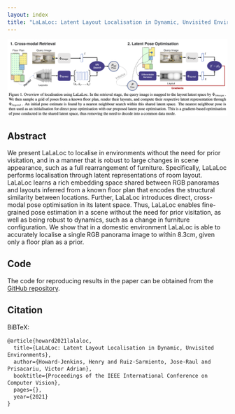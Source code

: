 ```yaml
---
layout: index
title: "LaLaLoc: Latent Layout Localisation in Dynamic, Unvisited Environments"
---
```


![Overview Image](images/overview.png)


## Abstract
We present LaLaLoc to localise in environments without the need for prior visitation, and in a manner that is robust to large changes in scene appearance, such as a full rearrangement of furniture. Specifically, LaLaLoc performs localisation through latent representations of room layout. LaLaLoc learns a rich embedding space shared between RGB panoramas and layouts inferred from a known floor plan that encodes the structural similarity between locations. Further, LaLaLoc introduces direct, cross-modal pose optimisation in its latent space. Thus, LaLaLoc enables fine-grained pose estimation in a scene without the need for prior visitation, as well as being robust to dynamics, such as a change in furniture configuration. We show that in a domestic environment LaLaLoc is able to accurately localise a single RGB panorama image to within 8.3cm, given only a floor plan as a prior.

## Code

The code for reproducing results in the paper can be obtained from the [GitHub repository](https://github.com/ActiveVisionLab/LaLaLoc).

## Citation

BiBTeX:

```
@article{howard2021lalaloc,
  title={LaLaLoc: Latent Layout Localisation in Dynamic, Unvisited Environments},
  author={Howard-Jenkins, Henry and Ruiz-Sarmiento, Jose-Raul and Prisacariu, Victor Adrian},
  booktitle={Proceedings of the IEEE International Conference on Computer Vision},
  pages={},
  year={2021}
}
```